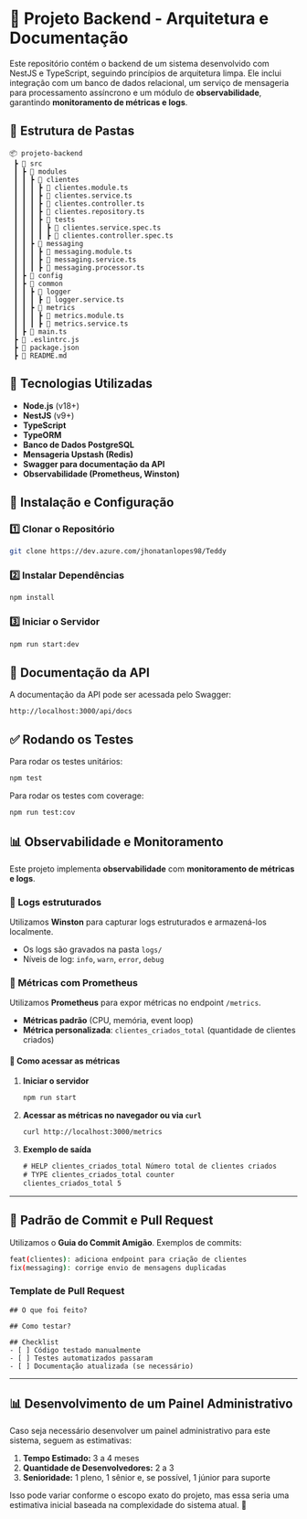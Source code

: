 # 📌 Projeto Backend - Arquitetura e Documentação

Este repositório contém o backend de um sistema desenvolvido com NestJS e TypeScript, seguindo princípios de arquitetura limpa. Ele inclui integração com um banco de dados relacional, um serviço de mensageria para processamento assíncrono e um módulo de **observabilidade**, garantindo **monitoramento de métricas e logs**.

## 📂 Estrutura de Pastas

```
📦 projeto-backend
 ┣ 📂 src
 ┃ ┣ 📂 modules
 ┃ ┃ ┣ 📂 clientes
 ┃ ┃ ┃ ┣ 📜 clientes.module.ts
 ┃ ┃ ┃ ┣ 📜 clientes.service.ts
 ┃ ┃ ┃ ┣ 📜 clientes.controller.ts
 ┃ ┃ ┃ ┣ 📜 clientes.repository.ts
 ┃ ┃ ┃ ┣ 📂 tests
 ┃ ┃ ┃ ┃ ┣ 📜 clientes.service.spec.ts
 ┃ ┃ ┃ ┃ ┣ 📜 clientes.controller.spec.ts
 ┃ ┃ ┣ 📂 messaging
 ┃ ┃ ┃ ┣ 📜 messaging.module.ts
 ┃ ┃ ┃ ┣ 📜 messaging.service.ts
 ┃ ┃ ┃ ┣ 📜 messaging.processor.ts
 ┃ ┣ 📂 config
 ┃ ┣ 📂 common
 ┃ ┃ ┣ 📂 logger
 ┃ ┃ ┃ ┣ 📜 logger.service.ts
 ┃ ┃ ┣ 📂 metrics
 ┃ ┃ ┃ ┣ 📜 metrics.module.ts
 ┃ ┃ ┃ ┣ 📜 metrics.service.ts
 ┃ ┣ 📜 main.ts
 ┣ 📜 .eslintrc.js
 ┣ 📜 package.json
 ┣ 📜 README.md
```

## 🚀 Tecnologias Utilizadas

- **Node.js** (v18+)
- **NestJS** (v9+)
- **TypeScript**
- **TypeORM**
- **Banco de Dados PostgreSQL**
- **Mensageria Upstash (Redis)**
- **Swagger para documentação da API**
- **Observabilidade (Prometheus, Winston)**

## 🔧 Instalação e Configuração

### 1️⃣ Clonar o Repositório
```sh
git clone https://dev.azure.com/jhonatanlopes98/Teddy
```

### 2️⃣ Instalar Dependências
```sh
npm install
```

### 3️⃣ Iniciar o Servidor
```sh
npm run start:dev
```

## 📑 Documentação da API
A documentação da API pode ser acessada pelo Swagger:
```
http://localhost:3000/api/docs
```

## ✅ Rodando os Testes
Para rodar os testes unitários:
```sh
npm test
```

Para rodar os testes com coverage:
```sh
npm run test:cov
```

## 📊 Observabilidade e Monitoramento

Este projeto implementa **observabilidade** com **monitoramento de métricas e logs**.

### 🔹 Logs estruturados
Utilizamos **Winston** para capturar logs estruturados e armazená-los localmente.

- Os logs são gravados na pasta `logs/`
- Níveis de log: `info`, `warn`, `error`, `debug`

### 🔹 Métricas com Prometheus
Utilizamos **Prometheus** para expor métricas no endpoint `/metrics`.

- **Métricas padrão** (CPU, memória, event loop)
- **Métrica personalizada**: `clientes_criados_total` (quantidade de clientes criados)

#### 📌 Como acessar as métricas

1. **Iniciar o servidor**
   ```sh
   npm run start
   ```

2. **Acessar as métricas no navegador ou via `curl`**
   ```sh
   curl http://localhost:3000/metrics
   ```

3. **Exemplo de saída**
   ```txt
   # HELP clientes_criados_total Número total de clientes criados
   # TYPE clientes_criados_total counter
   clientes_criados_total 5
   ```

---

## 📌 Padrão de Commit e Pull Request

Utilizamos o **Guia do Commit Amigão**. Exemplos de commits:
```sh
feat(clientes): adiciona endpoint para criação de clientes
fix(messaging): corrige envio de mensagens duplicadas
```

### Template de Pull Request
```
## O que foi feito?

## Como testar?

## Checklist
- [ ] Código testado manualmente
- [ ] Testes automatizados passaram
- [ ] Documentação atualizada (se necessário)
```

---

## 📊 Desenvolvimento de um Painel Administrativo
Caso seja necessário desenvolver um painel administrativo para este sistema, seguem as estimativas:

1. **Tempo Estimado:** 3 a 4 meses
2. **Quantidade de Desenvolvedores:** 2 a 3
3. **Senioridade:** 1 pleno, 1 sênior e, se possível, 1 júnior para suporte

Isso pode variar conforme o escopo exato do projeto, mas essa seria uma estimativa inicial baseada na complexidade do sistema atual. 🚀

